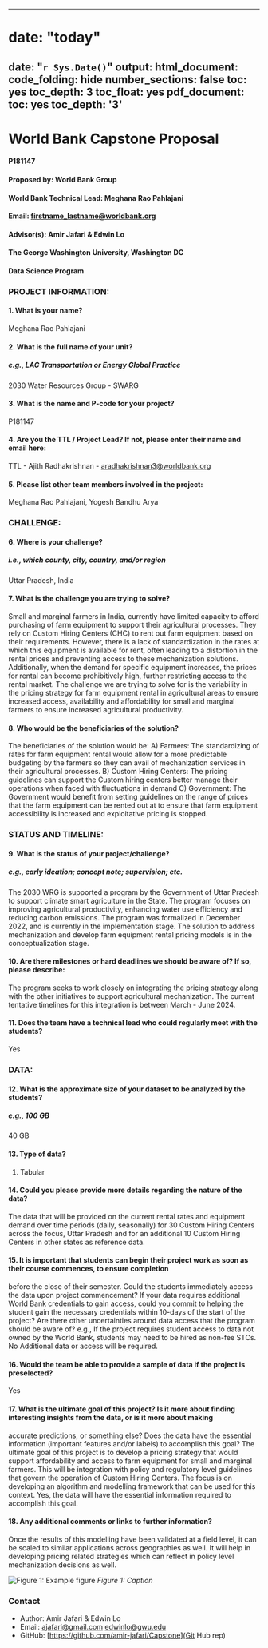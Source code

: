 
---
# date: "today"
date: "`r Sys.Date()`"
output:
  html_document:
    code_folding: hide
    number_sections: false
    toc: yes
    toc_depth: 3
    toc_float: yes
  pdf_document:
    toc: yes
    toc_depth: '3'
---

# **World Bank Capstone Proposal**
#### P181147
#### Proposed by: World Bank Group
#### World Bank Technical Lead: Meghana Rao Pahlajani
#### Email: firstname_lastname@worldbank.org
#### Advisor(s): Amir Jafari & Edwin Lo
#### The George Washington University, Washington DC  
#### Data Science Program


### **PROJECT INFORMATION:**
#### 1. What is your name?  
Meghana Rao Pahlajani


#### 2. What is the full name of your unit?
##### e.g., LAC Transportation or Energy Global Practice
2030 Water Resources Group - SWARG


#### 3. What is the name and P-code for your project?
P181147


#### 4. Are you the TTL / Project Lead? If not, please enter their name and email here:
TTL - Ajith Radhakrishnan - aradhakrishnan3@worldbank.org


#### 5. Please list other team members involved in the project:
Meghana Rao Pahlajani, Yogesh Bandhu Arya



### **CHALLENGE:**
#### 6. Where is your challenge? 
##### i.e., which county, city, country, and/or region
Uttar Pradesh, India



#### 7. What is the challenge you are trying to solve?
Small and marginal farmers in India, currently have limited capacity to afford purchasing of farm equipment to support their agricultural processes. They rely on
Custom Hiring Centers (CHC) to rent out farm equipment based on their requirements.
However, there is a lack of standardization in the rates at which this equipment is available for rent, often leading to a distortion in the rental prices and preventing
access to these mechanization solutions. Additionally, when the demand for specific equipment increases, the prices for rental can become prohibitively high,
further restricting access to the rental market.
The challenge we are trying to solve for is the variability in the pricing strategy for farm equipment rental in agricultural areas to ensure increased access,
availability and affordability for small and marginal farmers to ensure increased agricultural productivity.



#### 8. Who would be the beneficiaries of the solution?

The beneficiaries of the solution would be:
A) Farmers: The standardizing of rates for farm equipment rental would allow for a more predictable budgeting by the farmers so they can avail of mechanization
services in their agricultural processes.
B) Custom Hiring Centers: The pricing guidelines can support the Custom hiring centers better manage their operations when faced with fluctuations in demand
C) Government: The Government would benefit from setting guidelines on the range of prices that the farm equipment can be rented out at to ensure that farm
equipment accessibility is increased and exploitative pricing is stopped.
            



### **STATUS AND TIMELINE:**
#### 9. What is the status of your project/challenge?
##### e.g., early ideation; concept note; supervision; etc.
The 2030 WRG is supported a program by the Government of Uttar Pradesh to support climate smart agriculture in the State. The program focuses on improving
agricultural productivity, enhancing water use efficiency and reducing carbon emissions.
The program was formalized in December 2022, and is currently in the implementation stage. The solution to address mechanization and develop farm equipment
rental pricing models is in the conceptualization stage.
            



#### 10. Are there milestones or hard deadlines we should be aware of? If so, please describe: 

The program seeks to work closely on integrating the pricing strategy along with the other initiatives to support agricultural mechanization. The current tentative
timelines for this integration is between March - June 2024.
            


#### 11. Does the team have a technical lead who could regularly meet with the students? 
Yes



### **DATA:**
#### 12. What is the approximate size of your dataset to be analyzed by the students?
##### e.g., 100 GB
40 GB



#### 13. Type of data? 

1. Tabular
            


#### 14. Could you please provide more details regarding the nature of the data?

The data that will be provided on the current rental rates and equipment demand over time periods (daily, seasonally) for 30 Custom Hiring Centers across the
focus, Uttar Pradesh and for an additional 10 Custom Hiring Centers in other states as reference data.
            


#### 15. It is important that students can begin their project work as soon as their course commences, to ensure completion
before the close of their semester. Could the students immediately access the data upon project commencement? If your data requires additional World Bank
credentials to gain access, could you commit to helping the student gain the necessary credentials within 10-days of the start of the project?  Are there other uncertainties around data access that the program should be aware of? e.g., If the project requires student access to data not owned by the World Bank, students may need to be hired as non-fee STCs.
No Additional data or access will be required.



#### 16. Would the team be able to provide a sample of data if the project is preselected?
Yes


#### 17. What is the ultimate goal of this project? Is it more about finding interesting insights from the data, or is it more about making
accurate predictions, or something else? Does the data have the essential information (important features and/or labels) to accomplish this goal?
The ultimate goal of this project is to develop a pricing strategy that would support affordability and access to farm equipment for small and marginal farmers. This
will be integration with policy and regulatory level guidelines that govern the operation of Custom Hiring Centers. The focus is on developing an algorithm and modelling framework that can be used for this context.
Yes, the data will have the essential information required to accomplish this goal.



#### 18. Any additional comments or links to further information?
Once the results of this modelling have been validated at a field level, it can be scaled to similar applications across geographies as well. It will help in developing
pricing related strategies which can reflect in policy level mechanization decisions as well.


![Figure 1: Example figure](2024_Fall_19.png)
*Figure 1: Caption*


### Contact
- Author: Amir Jafari & Edwin Lo
- Email: [ajafari@gmail.com](Email) [edwinlo@gwu.edu](Email)
- GitHub: [https://github.com/amir-jafari/Capstone](Git Hub rep)
